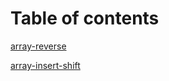 # Table of contents

[array-reverse](array-reverse.md)

[array-insert-shift](array-insert-shift.md)
